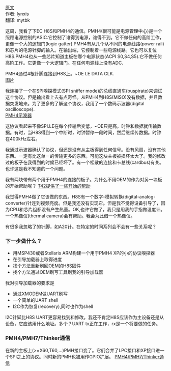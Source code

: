 <meta http-equiv='Content-Type' content='text/html; charset=utf-8' />

[原文](http://blogs.coreboot.org/blog/2015/07/13/gsoc-ech8s-firmware-week-6/)    
作者: lynxis    
翻译: mytbk    

这周，我看了下EC H8S和PMH4的通信。PMH4(很可能是电源管理中心)是一个照顾电源控制的ASIC.它控制了谁得到电源，谁得不到。它不做任何的高阶工作，更像一个大的逻辑门(logic gatter).PMH4有从几个从不同的电源线路(power rail)和芯片的电源针脚的输入。在输出端，它控制着一些电源线路。它也可以复位H8S.PMH4也从一些芯片知道主板在哪个电源状态(ACPI S0,S4,S5).它不做任何高阶工作。它更像一个大逻辑门。在任何电源线上没有ADC.

PMH4通过4根针脚连接到H8S上。~OE LE DATA CLK.  
[图片](http://i0.wp.com/blogs.coreboot.org/files/2015/07/pmh4_connector_t40.jpg?resize=300%2C169)

我连接了一个在SPI嗅探模式(SPI sniffer mode)的总线直通车(buspirate)来调试这个协议。但是输出看上去有点奇怪。从PMH4到H8S(MISO)没有数据，并且数据突发地来。为了更多的了解这个协议，我用了一个数码示波器(digital oscilloscope).  
[PMH4示波器](https://own.fe80.eu/index.php/s/w7uLLz7Qh1AvLHs)

这协议看起来不像SPI.LE在每个传输后变低，~OE只是高，时钟和数据就传输数据。有时，当H8S得到一个中断时，时钟暂停一段时间，然后继续传数据。时钟在400kHz左右。

我通过示波器确认了协议，但还是没有从主板得到任何信号。没有风扇，没有其他东西。一定有比这单一的传输更多的东西。可能这块主板被损坏太大了。我的修改过的板子在我得到的时候已经坏了。有一个松散的连接和卡总线(cardbus)有关。也许这是我不知道的一个问题。

我有两块带有两个用于PMH4的连接的板子。为什么不用OEM的作为对另一块板的开始帮助呢？
[T42提供了一些开始的帮助](https://own.fe80.eu/index.php/s/1WPi7P3AIKBS7b7)

我觉得PMH4做了它该做的东西。H8S有一个数字-模拟转换(digital-analog-converter)针连到视频亮度。但是我还没有实现它。但是我不觉得设备引导了，因为CPU和芯片组都没有产生热量。OK,也许它做了，我只是用我的手指做温度计。一个热像仪(thermal camera)会有帮助。我会为此借一个热像仪。

有很多我忽略了的针脚，如A20针。在特定的时间系列会不会有一些关系呢？

### 下一步做什么？
* 用MSP430或者Stellaris ARM构建一个用于PMH4 XP的小的协议嗅探器
* 在引导加载器上取得进度
* 找个方法重新刷回OEM的H8S固件
* 找个方法通过OEM刷写工具刷我的引导加载器

我对引导加载器的要求是
* 通过XMODEM做UART刷写
* 一个简单的UART shell
* I2C作为恢复(recovery),同时也作为shell

I2C针脚比H8S UART更容易找到和修改。我还不肯定H8S应该作为主设备还是从设备，它应该用什么地址。多个？UART tx正在工作，rx是一个将要做的任务。

### PMH4/PMH7/Thinker通信
在新的主板上(>=X60,T60,...)PMH接口变了。它们合并了LPC接口和XP接口进一个SPI之上的协议。同时新的PMH也被用作GPIO扩展。
[PMH4/PMH7/Thinker通信](http://i2.wp.com/blogs.coreboot.org/files/2015/07/pmh4_pmh7_thinker_communication.png)
